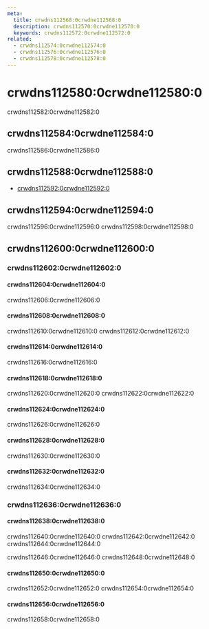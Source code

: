 ```yaml
---
meta:
  title: crwdns112568:0crwdne112568:0
  description: crwdns112570:0crwdne112570:0
  keywords: crwdns112572:0crwdne112572:0
related:
  - crwdns112574:0crwdne112574:0
  - crwdns112576:0crwdne112576:0
  - crwdns112578:0crwdne112578:0
---
```


# crwdns112580:0crwdne112580:0

crwdns112582:0crwdne112582:0

<entry-ad />

## crwdns112584:0crwdne112584:0

crwdns112586:0crwdne112586:0

<example file="v-date-picker-month/usage" />

## crwdns112588:0crwdne112588:0

- [crwdns112592:0crwdne112592:0](crwdns112590:0crwdne112590:0)

## crwdns112594:0crwdne112594:0

<alert type="warning">
  crwdns112596:0crwdne112596:0 crwdns112598:0crwdne112598:0
</alert>

## crwdns112600:0crwdne112600:0

### crwdns112602:0crwdne112602:0

#### crwdns112604:0crwdne112604:0

crwdns112606:0crwdne112606:0

<example file="v-date-picker-month/prop-allowed-months" />

#### crwdns112608:0crwdne112608:0

crwdns112610:0crwdne112610:0 crwdns112612:0crwdne112612:0

<example file="v-date-picker-month/prop-colors" />

#### crwdns112614:0crwdne112614:0

crwdns112616:0crwdne112616:0

<example file="v-date-picker-month/prop-icons" />

#### crwdns112618:0crwdne112618:0

crwdns112620:0crwdne112620:0 crwdns112622:0crwdne112622:0

<example file="v-date-picker-month/prop-multiple" />

#### crwdns112624:0crwdne112624:0

crwdns112626:0crwdne112626:0

<example file="v-date-picker-month/prop-readonly" />

#### crwdns112628:0crwdne112628:0

crwdns112630:0crwdne112630:0

<example file="v-date-picker-month/prop-show-current" />

#### crwdns112632:0crwdne112632:0

crwdns112634:0crwdne112634:0

<example file="v-date-picker-month/prop-width" />

### crwdns112636:0crwdne112636:0

#### crwdns112638:0crwdne112638:0

crwdns112640:0crwdne112640:0 crwdns112642:0crwdne112642:0 crwdns112644:0crwdne112644:0

crwdns112646:0crwdne112646:0 crwdns112648:0crwdne112648:0

<example file="v-date-picker-month/misc-dialog-and-menu" />

#### crwdns112650:0crwdne112650:0

crwdns112652:0crwdne112652:0 crwdns112654:0crwdne112654:0

<example file="v-date-picker-month/misc-internationalization" />

#### crwdns112656:0crwdne112656:0

crwdns112658:0crwdne112658:0

<example file="v-date-picker-month/misc-orientation" />

<backmatter />
